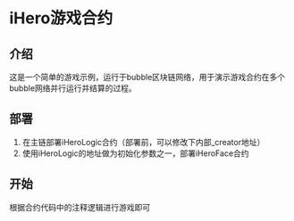 # iHero游戏合约

## 介绍
这是一个简单的游戏示例，运行于bubble区块链网络，用于演示游戏合约在多个bubble网络并行运行并结算的过程。

## 部署
1. 在主链部署iHeroLogic合约（部署前，可以修改下内部_creator地址）
2. 使用iHeroLogic的地址做为初始化参数之一，部署iHeroFace合约

## 开始
根据合约代码中的注释逻辑进行游戏即可
